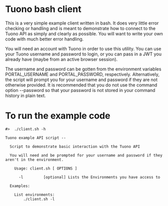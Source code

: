 # Tuono bash client
This is a very simple example client written in bash.  It does very little
error checking or handling and is meant to demonstrate how to connect to
the Tuono API as simply and clearly as possible.  You will want to write your
own code with much better error handling.

You will need an account with Tuono in order to use this utility. You can
use your Tuono username and password to login, or you can pass in a JWT you already
have (maybe from an active browser session).

The username and password can be gotten from the environment variables PORTAL_USERNAME
and PORTAL_PASSWORD, respectively.  Alternatively, the script will prompt you
for your username and password if they are not otherwise provided.  It is
recommended that you do not use the command option --password so that your
password is not stored in your command history in plain text.

# To run the example code
```ignorelang
#>  ./client.sh -h

Tuono example API script --

  Script to demonstrate basic interaction with the Tuono API

  You will need and be prompted for your username and password if they aren't in the environment.

    Usage: client.sh [ OPTIONS ]

      -l         [optional] Lists the Environments you have access to

  Examples:

    List environments:
        ./client.sh -l

```